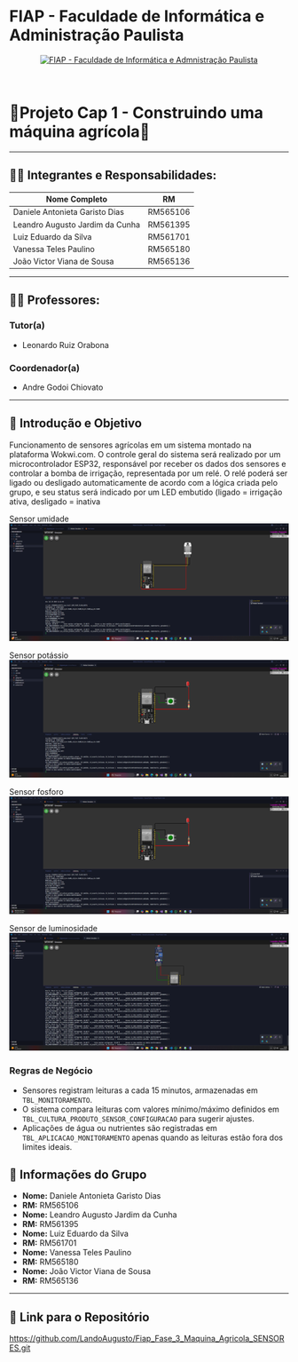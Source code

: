 # FIAP - Faculdade de Informática e Administração Paulista 

<p align="center">
<a href= "https://www.fiap.com.br/"><img src="assets/logo-fiap.png" alt="FIAP - Faculdade de Informática e Admnistração Paulista" border="0" width=40% height=40%></a>
</p>

<br>

# 🌾Projeto Cap 1 - Construindo uma máquina agrícola🌾

---

## 👨‍🎓 Integrantes e Responsabilidades:

| Nome Completo                     | RM        |
|----------------------------------|-----------|
| Daniele Antonieta Garisto Dias  | RM565106  |
| Leandro Augusto Jardim da Cunha | RM561395  |
| Luiz Eduardo da Silva           | RM561701  | 
| Vanessa Teles Paulino           | RM565180  | 
| João Victor Viana de Sousa      | RM565136  |

---

## 👩‍🏫 Professores:
### Tutor(a) 
- <a>Leonardo Ruiz Orabona</a>
### Coordenador(a)
- <a>Andre Godoi Chiovato</a>

---

## 🎯 Introdução e Objetivo

Funcionamento de sensores agrícolas em um sistema montado na plataforma Wokwi.com.
O controle geral do sistema será realizado por um microcontrolador ESP32, responsável por receber os dados dos sensores e controlar a bomba de irrigação, representada por um relé. O relé poderá ser ligado ou desligado automaticamente de acordo com a lógica criada pelo grupo, e seu status será indicado por um LED embutido (ligado = irrigação ativa, desligado = inativa

Sensor umidade
![Logo do Projeto](SensorUmidade/assets/imagem.png)

Sensor potássio
![Logo do Projeto](SensorPotassio/assets/imagem.png)

Sensor fosforo
![Logo do Projeto](SensorFosforo/assets/imagem.png)

Sensor de luminosidade
![Logo do Projeto](SensorLuminosidade/assets/imagem.png)

### Regras de Negócio

-   Sensores registram leituras a cada 15 minutos, armazenadas em `TBL_MONITORAMENTO`.
-   O sistema compara leituras com valores mínimo/máximo definidos em `TBL_CULTURA_PRODUTO_SENSOR_CONFIGURACAO` para sugerir ajustes.
-   Aplicações de água ou nutrientes são registradas em `TBL_APLICACAO_MONITORAMENTO` apenas quando as leituras estão fora dos limites ideais.

## 👤 Informações do Grupo

-   **Nome:** Daniele Antonieta Garisto Dias
-   **RM:** RM565106
-   **Nome:** Leandro Augusto Jardim da Cunha
-   **RM:** RM561395
-   **Nome:** Luiz Eduardo da Silva
-   **RM:** RM561701
-   **Nome:** Vanessa Teles Paulino
-   **RM:** RM565180
-   **Nome:** João Victor Viana de Sousa
-   **RM:** RM565136

---

## 🔗 Link para o Repositório

https://github.com/LandoAugusto/Fiap_Fase_3_Maquina_Agricola_SENSORES.git
